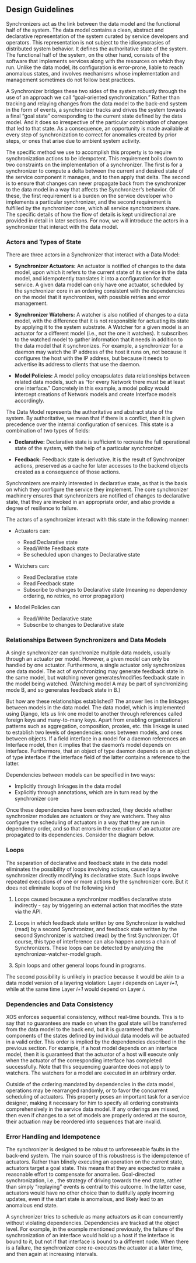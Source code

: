 ## Design Guidelines

Synchronizers act as the link between the data model and the functional half of the system. The data model contains a clean, abstract and declarative representation of the system curated by service developers and operators. This representation is not subject to the idiosyncrasies of distributed system behavior. It defines the authoritative state of the system. The functional half of the system, on the other hand, consists of the software that implements services along with the resources on which they run. Unlike the data model, its configuration is error-prone, liable to reach anomalous states, and involves mechanisms whose implementation and management sometimes do not follow best practices. 

A Synchronizer bridges these two sides of the system robustly through the use of an approach we call “goal-oriented synchronization.” Rather than tracking and relaying changes from the data model to the back-end system in the form of events, a synchronizer tracks and drives the system towards a final “goal state” corresponding to the current state defined by the data model. And it does so irrespective of the particular combination of changes that led to that state. As a consequence, an opportunity is made available at every step of synchronization to correct for anomalies created by prior steps, or ones that arise due to ambient system activity. 

The specific method we use to accomplish this property is to require synchronization actions to be idempotent. This requirement boils down to two constraints on the implementation of a synchronizer. The first is for a synchronizer to compute a delta between the current and desired state of the service component it manages, and to then apply that delta. The second is to ensure that changes can never propagate back from the synchronizer to the data model in a way that affects the Synchronizer’s behavior. Of these, the first requirement is a burden on the service developer who implements a particular synchronizer, and the second requirement is fulfilled by the synchronizer core, which all service synchronizers share. The specific details of how the flow of details is kept unidirectional are provided in detail in later sections. For now, we will introduce the actors in a synchronizer that interact with the data model. 

### Actors and Types of State 

There are three actors in a Synchronizer that interact with a Data Model:

* **Synchronizer Actuators:** An actuator is notified of changes to the data model, upon which it refers to the current state of its service in the data model, and idempotently translates it into a configuration for that service. A given data model can only have one actuator, scheduled by the synchronizer core in an ordering consistent with the dependencies on the model that it synchronizes, with possible retries and error management. 

* **Synchronizer Watchers:** A watcher is also notified of changes to a data model, with the difference that it is not responsible for actuating its state by applying it to the system substrate. A Watcher for a given model is an actuator for a different model (i.e., not the one it watches). It subscribes to the watched model to gather information that it needs in addition to the data model that it synchronizes. For example, a synchronizer for a daemon may watch the IP address of the host it runs on, not because it configures the host with the IP address, but because it needs to advertise its address to clients that use the daemon. 

* **Model Policies:** A model policy encapsulates data relationships between related data models, such as “for every Network there must be at least one interface.” Concretely in this example, a model policy would intercept creations of Network models and create Interface models accordingly. 

The Data Model represents the authoritative and abstract state of the system. By authoritative, we mean that if there is a conflict, then it is given precedence over the internal configuration of services. This state is a combination of two types of fields: 

* **Declarative:** Declarative state is sufficient to recreate the full operational state of the system, with the help of a particular synchronizer. 

* **Feedback:** Feedback state is derivative. It is the result of Synchronizer actions, preserved as a cache for later accesses to the backend objects created as a consequence of those actions. 

Synchronizers are mainly interested in declarative state, as that is the basis on which they configure the service they implement. The core synchronizer machinery ensures that synchronizers are notified of changes to declarative state, that they are invoked in an appropriate order, and also provide a degree of resilience to failure. 

The actors of a synchronizer interact with this state in the following manner:

* Actuators can:
  - Read Declarative state 
  - Read/Write Feedback state 
  - Be scheduled upon changes to Declarative state 

* Watchers can:
  - Read Declarative state 
  - Read Feedback state 
  - Subscribe to changes to Declarative state (meaning no dependency ordering, no retries, no 
error propagation) 

* Model Policies can 
  - Read/Write Declarative state 
  - Subscribe to changes to Declarative state 

### Relationships Between Synchronizers and Data Models 

A single synchronizer can synchronize multiple data models, usually through an actuator per model. However, a given model can only be handled by one actuator. Furthermore, a single actuator only synchronizes one data model. The act of synchronizing may generate feedback state in the same model, but watching never generates/modifies feedback state in the model being watched. (Watching model A may be part of synchronizing mode B, and so generates feedback state in B.) 

But how are these relationships established? The answer lies in the linkages between models in the data model. The data model, which is implemented using Django, lets us link one model to another through references called foreign keys and many-to-many keys. Apart from enabling organizational patterns such as aggregation, composition, proxies, etc. this linkage is used to establish two levels of dependencies: ones between models, and ones between objects. If a field interface in a model for a daemon references an Interface model, then it implies that the daemon’s model depends on interface. Furthermore, that an object of type daemon depends on an object of type interface if the interface field of the latter contains a reference to the latter. 

Dependencies between models can be specified in two ways:

* Implicitly through linkages in the data model 
* Explicitly through annotations, which are in turn read by the synchronizer core 

Once these dependencies have been extracted, they decide whether synchronizer modules are actuators or they are watchers. They also configure the scheduling of actuators in a way that they are run in dependency order, and so that errors in the execution of an actuator are propagated to its dependencies. Consider the diagram below. 

### Loops 

The separation of declarative and feedback state in the data model eliminates the possibility of loops involving actions, caused by a synchronizer directly modifying its declarative state. Such loops involve repeated executions of one or more actions by the synchronizer core. But it does not eliminate loops of the following kind 

1. Loops caused because a synchronizer modifies declarative state indirectly - say by triggering an external action that modifies the state via the API. 

2. Loops in which feedback state written by one Synchronizer is watched (read) by a second Synchronizer, and feedback state written by the second Synchronizer is watched (read) by the first Synchronizer. Of course, this type of interference can also happen across a chain of Synchronizers. These loops can be detected by analyzing the synchronizer-watcher-model graph. 

3. Spin loops and other general loops found in programs. 

The second possibility is unlikely in practice because it would be akin to a data model version of a layering violation: Layer _i_ depends on Layer _i+1_, while at the same time Layer _i+1_ would depend on Layer _i_. 

### Dependencies and Data Consistency 

XOS enforces sequential consistency, without real-time bounds. This is to say that no guarantees are made on when the goal state will be transferred from the data model to the back end, but it is guaranteed that the components of the states defined by individual data models will be actuated in a valid order. This order is implied by the dependencies described in the previous section. For example, if a host model depends on an interface model, then it is guaranteed that the actuator of a host will execute only when the actuator of the corresponding interface has completed successfully. Note that this sequencing guarantee does not apply to watchers. The watchers for a model are executed in an arbitrary order. 

Outside of the ordering mandated by dependencies in the data model, operations may be rearranged randomly, or to favor the concurrent scheduling of actuators. This property poses an important task for a service designer, making it necessary for him to specify all ordering constraints comprehensively in the service data model. If any orderings are missed, then even if changes to a set of models are properly ordered at the source, their actuation may be reordered into sequences that are invalid. 

### Error Handling and Idempotence 

The synchronizer is designed to be robust to unforeseeable faults in the back-end system. The main source of this robustness is the idempotence of actuators. Rather than blindly executing an operation on the current state, actuators target a goal state. This means that they are expected to make a reasonable effort to compensate for anomalies. Goal-directed synchronization, i.e., the strategy of driving towards the end state, rather than simply “replaying” events is central to this outcome. In the latter case, actuators would have no other choice than to dutifully apply incoming updates, even if the start state is anomalous, and likely lead to an anomalous end state. 

A synchronizer tries to schedule as many actuators as it can concurrently without violating dependencies. Dependencies are tracked at the object level. For example, in the example mentioned previously, the failure of the synchronization of an interface would hold up a host if the interface is bound to it, but not if that interface is bound to a different node. When there is a failure, the synchronizer core re-executes the actuator at a later time, and then again at increasing intervals. 

